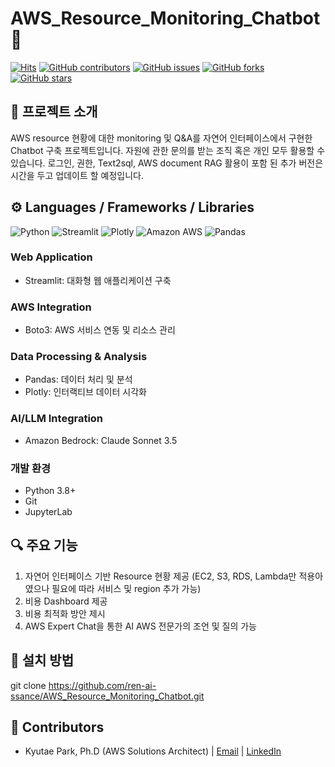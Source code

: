 # AWS_Resource_Monitoring_Chatbot 🚀

[![Hits](https://hits.seeyoufarm.com/api/count/incr/badge.svg?url=https%3A%2F%2Fgithub.com%2Fren-ai-ssance%2FAWS_Resource_Monitoring_Chatbot&count_bg=%2379C83D&title_bg=%23555555&icon=&icon_color=%23E7E7E7&title=hits&edge_flat=false)](https://hits.seeyoufarm.com)
[![GitHub contributors](https://img.shields.io/github/contributors/ren-ai-ssance/AWS_Resource_Monitoring_Chatbot)](https://github.com/ren-ai-ssance/AWS_Resource_Monitoring_Chatbot/graphs/contributors)
[![GitHub issues](https://img.shields.io/github/issues/ren-ai-ssance/AWS_Resource_Monitoring_Chatbot)](https://github.com/ren-ai-ssance/AWS_Resource_Monitoring_Chatbot/issues)
[![GitHub forks](https://img.shields.io/github/forks/ren-ai-ssance/AWS_Resource_Monitoring_Chatbot)](https://github.com/ren-ai-ssance/AWS_Resource_Monitoring_Chatbot/network/members)
[![GitHub stars](https://img.shields.io/github/stars/ren-ai-ssance/AWS_Resource_Monitoring_Chatbot)](https://github.com/ren-ai-ssance/AWS_Resource_Monitoring_Chatbot/stargazers)

## 📝 프로젝트 소개
AWS resource 현황에 대한 monitoring 및 Q&A를 자연어 인터페이스에서 구현한 Chatbot 구축 프로젝트입니다. 
자원에 관한 문의를 받는 조직 혹은 개인 모두 활용할 수 있습니다.
로그인, 권한, Text2sql, AWS document RAG 활용이 포함 된 추가 버전은 시간을 두고 업데이트 할 예정입니다.

## ⚙️ Languages / Frameworks / Libraries

![Python](https://img.shields.io/badge/Python-3776AB?style=flat-square&logo=Python&logoColor=white)
![Streamlit](https://img.shields.io/badge/Streamlit-FF4B4B?style=flat-square&logo=Streamlit&logoColor=white)
![Plotly](https://img.shields.io/badge/Plotly-3F4F75?style=flat-square&logo=plotly&logoColor=white)
![Amazon AWS](https://img.shields.io/badge/AWS-232F3E?style=flat-square&logo=amazonaws&logoColor=white)
![Pandas](https://img.shields.io/badge/Pandas-150458?style=flat-square&logo=pandas&logoColor=white)

### Web Application
- Streamlit: 대화형 웹 애플리케이션 구축

### AWS Integration
- Boto3: AWS 서비스 연동 및 리소스 관리

### Data Processing & Analysis
- Pandas: 데이터 처리 및 분석
- Plotly: 인터랙티브 데이터 시각화

### AI/LLM Integration
- Amazon Bedrock: Claude Sonnet 3.5

### 개발 환경
- Python 3.8+
- Git
- JupyterLab

## 🔍 주요 기능
1. 자연어 인터페이스 기반 Resource 현황 제공 (EC2, S3, RDS, Lambda만 적용아였으나 필요에 따라 서비스 및 region 추가 가능)
2. 비용 Dashboard 제공
3. 비용 최적화 방안 제시
4. AWS Expert Chat을 통한 AI AWS 전문가의 조언 및 질의 가능

## 🚀 설치 방법
git clone https://github.com/ren-ai-ssance/AWS_Resource_Monitoring_Chatbot.git

## 👥 Contributors
- Kyutae Park, Ph.D (AWS Solutions Architect) | [Email](mailto:kyutae@amazon.com) | [LinkedIn](www.linkedin.com/in/ren-ai-ssance) 



